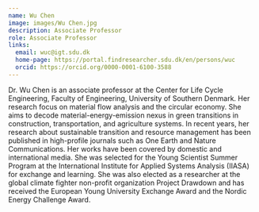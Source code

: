 ```yaml
---
name: Wu Chen
image: images/Wu Chen.jpg
description: Associate Professor
role: Associate Professor
links:
  email: wuc@igt.sdu.dk
  home-page: https://portal.findresearcher.sdu.dk/en/persons/wuc
  orcid: https://orcid.org/0000-0001-6100-3588
---
```


Dr. Wu Chen is an associate professor at the Center for Life Cycle Engineering, Faculty of Engineering, University of Southern Denmark. Her research focus on material flow analysis and the circular economy. She aims to decode material-energy-emission nexus in green transitions in construction, transportation, and agriculture systems. In recent years, her research about sustainable transition and resource management has been published in high-profile journals such as One Earth and Nature Communications. Her works have been covered by domestic and international media. She was selected for the Young Scientist Summer Program at the International Institute for Applied Systems Analysis (IIASA) for exchange and learning. She was also elected as a researcher at the global climate fighter non-profit organization Project Drawdown and has received the European Young University Exchange Award and the Nordic Energy Challenge Award.
